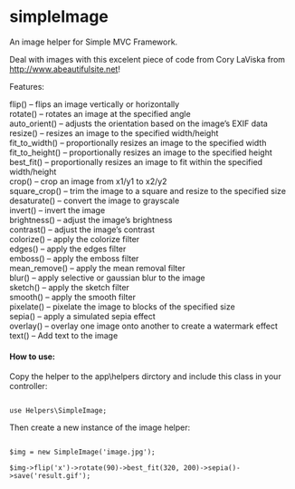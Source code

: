 # simpleImage

An image helper for Simple MVC Framework.

Deal with images with this excelent piece of code from Cory LaViska from http://www.abeautifulsite.net!

Features:

flip() – flips an image vertically or horizontally<br />
rotate() – rotates an image at the specified angle<br />
auto_orient() – adjusts the orientation based on the image’s EXIF data<br />
resize() – resizes an image to the specified width/height<br />
fit_to_width() – proportionally resizes an image to the specified width<br />
fit_to_height() – proportionally resizes an image to the specified height<br />
best_fit() – proportionally resizes an image to fit within the specified width/height<br />
crop() – crop an image from x1/y1 to x2/y2<br />
square_crop() – trim the image to a square and resize to the specified size<br />
desaturate() – convert the image to grayscale<br />
invert() – invert the image<br />
brightness() – adjust the image’s brightness<br />
contrast() – adjust the image’s contrast<br />
colorize() – apply the colorize filter<br />
edges() – apply the edges filter<br />
emboss() – apply the emboss filter<br />
mean_remove() – apply the mean removal filter<br />
blur() – apply selective or gaussian blur to the image<br />
sketch() – apply the sketch filter<br />
smooth() – apply the smooth filter<br />
pixelate() – pixelate the image to blocks of the specified size<br />
sepia() – apply a simulated sepia effect<br />
overlay() – overlay one image onto another to create a watermark effect<br />
text() – Add text to the image<br />

#### How to use:

Copy the helper to the app\helpers dirctory and include this class in your controller:

<code>
use Helpers\SimpleImage;
</code>

Then create a new instance of the image helper:

<code>
$img = new SimpleImage('image.jpg');
</code>

<code>
$img->flip('x')->rotate(90)->best_fit(320, 200)->sepia()->save('result.gif');
</code>
